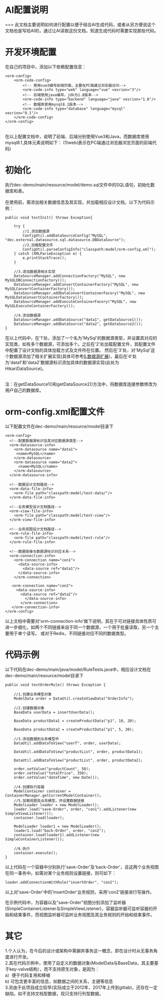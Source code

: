 # AI配置说明
===
此文档主要说明如何进行配置以便于结合AI生成代码，或者从另方便说这个文档也是写给AI的，通过让AI读取这份文档，知道生成代码时需要实现那些代码。

开发环境配置
===
在自己的项目中，添加以下依赖配置信息：<br>
```
<orm-config>
	<orm-code-config>
		<!-- 使用vue3编写前端页面，主要在PC端通过浏览器访问-->
		<orm-code-info type="web" language="vue" vesrion="3"/>
		<!-- 后端使用java编写，jdk为1.8版本-->
		<orm-code-info type="backend" language="java" vesrion="1.8"/>
		<!-- 数据库使用mysql8.1版本-->
		<orm-code-info type="database" language="mysql" vesrion="8.1"/>
	</orm-code-config>
</orm-config>
```
<br>
在以上配置文档中，<orm-code-info>说明了前端、后端分别使用Vue3和Java，而数据库使用mysql8.1,具体元素说明如下：
(1)web(表示在PC端通过浏览器浏览页面的前端代码)

初始化
===
执行dec-demo/main/resource/model/demo.sql文件中的SQL语句，初始化数据库和表。<br><br>
在使用前，需添加相关数据信息及其实现，并加载相应设计文档，以下为代码示例：
```
public void testInit() throws Exception{

    try {
        //1.添加数据源
        ConfigUtil.addDataSourceConfig("MySQL", "dec.external.datasource.sql.datasource.DBDataSource");
        //2.加载配置文件
        ConfigUtil.parseConfigInfo("classpath:model/orm-config.xml");
    } catch (XMLParseException e) {
        e.printStackTrace();
    }

    //3.添加数据源相关实现
    DataSourceManager.addConnectionFactory("MySQL", new MySQLDBConnectionFactory());
    DataSourceManager.addConvertContainerFactory("MySQL", new MySQLConvertContainerFactory());
    DataSourceManager.addDataConvertContainerFacory("MySQL", new MySQLDataConvertContainerFactory());
    DataSourceManager.addExecuteContainerFacory("MySQL", new MySQLExecuteContainerFactory());

    //4.添加数据源
    DataSourceManager.addDataSource("data1", getDataSource1());
    DataSourceManager.addDataSource("data2", getDataSource2());
}
```
在以上代码中，在'1'处，添加了一个名为'MySql'的数据源类型，并设置其对应的实现类，如有多个数据源，可添加多个。之后在'2'处加载配置文件，其配置文件中配置了设计文档的具体加载方式及文件所在位置。
然后在'3'处，对'MySql'这个数据源添加了相关扩展实现(具体可参考[6.数据源扩展](dom-datasource.md))，最后在'4'处为'data1'和'data2'数据源标识添加具体的数据源实现(此处为HikariDataSource)。<br><br>

注：在getDataSource1()和getDataSource2()方法中，将数据库连接参数修改为用户自己的数据库。<br>


orm-config.xml配置文件
===
以下配置文件在dec-demo/main/resource/model目录下
```
<orm-config>
  <!--配置数据源标识及其对应数据源类型-->
  <orm-datasource-info>
    <orm-datasource name="data1">
     <name>MySQL</name>
    </orm-datasource>
    <orm-datasource name="data2">
      <name>MySQL</name>
    </orm-datasource>		
  </orm-datasource-info>

  <!--数据设计文档路径-->
  <orm-data-file-info>
    <orm-file path="classpath:model/test-data/"/>
  </orm-data-file-info>

  <!--业务模型设计文档路径-->
  <orm-view-file-info>
    <orm-file path="classpath:model/test-view"/>
  </orm-view-file-info>

  <!--业务视图设计文档路径-->
  <orm-rule-file-info>
    <orm-file path="classpath:model/test-rule"/>
  </orm-rule-file-info>

  <!--数据链接与数据源标识对应关系-->
  <orm-connection-info>
    <orm-connection name="con1">
      <data-source-info>
        <data-source ref="data1"/>
      </data-source-info>
    </orm-connection>

   <orm-connection name="con2">
     <data-source-info>
       <data-source ref="data2"/>
         </data-source-info>
       </orm-connection>
   </orm-connection-info>
</orm-config>
```
以上文档中需要对'orm-connection-info'做下说明，其在于可对链接具体性质可进一步细化，如两个不同链接来自于同一个数据源，一个用于批量读取，另一个主要用于单个读写。
或对于Redis，不同链接对应不同的数据类型。

代码示例
===
以下代码在dec-demo/main/java/model/RuleTests.java中，相应设计文档在dec-demo/main/resource/model目录下
```
public void testOrderRule() throws Exception {

    //1.创建业务模型对象
    ModelData order = DataUtil.createViewData("OrderInfo");

    //2.创建数据对象
    BaseData userData = insertUserData();

    BaseData productData1 = createProductData("p1", 10, 20);

    BaseData productData2 = createProductData("p1", 5, 30);

    //3.添加数据到业务模型中
    DataUtil.addDataToView("userT", order, userData);

    DataUtil.addDataToView("productList", order, productData1);

    DataUtil.addDataToView("productList", order, productData2);

    order.setValue("productCount", 50);
    order.setValue("totalPrice", 350);
    order.setValue("dateTime", new Date());

    //4.创建执行容器
    ModelContainer container = ContainerManager.getCurrentModelContainer();
    //5.加载视图及业务模型，并设置数据链接
    ModelLoader loader = new ModelLoader();
    loader.load("save-Order", order, "con1").addListener(new SimpleViewListener());
    container.load(loader);

    ModelLoader loader1 = new ModelLoader();
    loader1.load("back-Order", order, "con2");
    container.load(loader1).addListener(new SimpleContainerListener());

    //6.执行
    container.execute();
}
```
以上代码在一个容器中分别执行'save-Order'及'back-Order'，且这两个业务视图在同一事务中。如需对某个业务规则设置链接，则可如下：
```
loader.addConnectionWithRule("insertOrder", "con2");
```
以上对'save-Order'中的'insertOrder'业务规则，采用'con2'链接进行写操作。<br>

在示例代码中，为容器以及"save-Order"视图分别添加了监听器(SimpleContainerListener与SimpleViewListener)，容器监听器可监听容器的开始和结束事件，而视图监听器可监听业务视图及其业务规则的开始和结束事件。

其它
===
1.个人认为，在今后的设计或架构中需摒弃事务这一概念，即在设计时从无事务角度进行开发。<br>
2.其在代码示例中，使用了自定义的数据对象(ModelData与BaseData，其主要基于key-valve结构），而不支持原生对象，是因为：<br>
a）便于代码复用和移植<br>
b) 可包含更丰富的信息，如数据之间的关系，主键等信息<br>
3.另由于此项目成立较早(实际成立于2012年，2017年上传到gitlab)，还存在一定缺陷，如不支持文档型数据，现只支持行列型数据。
